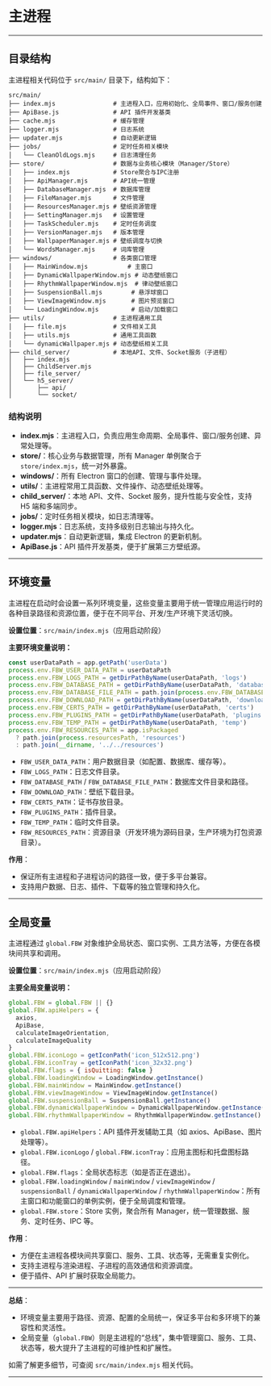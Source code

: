 # 主进程

---

## 目录结构

主进程相关代码位于 `src/main/` 目录下，结构如下：

```
src/main/
├── index.mjs                # 主进程入口，应用初始化、全局事件、窗口/服务创建
├── ApiBase.js               # API 插件开发基类
├── cache.mjs                # 缓存管理
├── logger.mjs               # 日志系统
├── updater.mjs              # 自动更新逻辑
├── jobs/                    # 定时任务相关模块
│   └── CleanOldLogs.mjs     # 日志清理任务
├── store/                   # 数据与业务核心模块（Manager/Store）
│   ├── index.mjs            # Store聚合与IPC注册
│   ├── ApiManager.mjs       # API统一管理
│   ├── DatabaseManager.mjs  # 数据库管理
│   ├── FileManager.mjs      # 文件管理
│   ├── ResourcesManager.mjs # 壁纸资源管理
│   ├── SettingManager.mjs   # 设置管理
│   ├── TaskScheduler.mjs    # 定时任务调度
│   ├── VersionManager.mjs   # 版本管理
│   ├── WallpaperManager.mjs # 壁纸调度与切换
│   └── WordsManager.mjs     # 词库管理
├── windows/                 # 各类窗口管理
│   ├── MainWindow.mjs           # 主窗口
│   ├── DynamicWallpaperWindow.mjs # 动态壁纸窗口
│   ├── RhythmWallpaperWindow.mjs  # 律动壁纸窗口
│   ├── SuspensionBall.mjs        # 悬浮球窗口
│   ├── ViewImageWindow.mjs       # 图片预览窗口
│   └── LoadingWindow.mjs         # 启动/加载窗口
├── utils/                   # 主进程通用工具
│   ├── file.mjs             # 文件相关工具
│   ├── utils.mjs            # 通用工具函数
│   └── dynamicWallpaper.mjs # 动态壁纸相关工具
├── child_server/            # 本地API、文件、Socket服务（子进程）
│   ├── index.mjs
│   ├── ChildServer.mjs
│   ├── file_server/
│   └── h5_server/
│       ├── api/
│       └── socket/
```

### 结构说明

- **index.mjs**：主进程入口，负责应用生命周期、全局事件、窗口/服务创建、异常处理等。
- **store/**：核心业务与数据管理，所有 Manager 单例聚合于 `store/index.mjs`，统一对外暴露。
- **windows/**：所有 Electron 窗口的创建、管理与事件处理。
- **utils/**：主进程常用工具函数、文件操作、动态壁纸处理等。
- **child_server/**：本地 API、文件、Socket 服务，提升性能与安全性，支持 H5 端和多端同步。
- **jobs/**：定时任务相关模块，如日志清理等。
- **logger.mjs**：日志系统，支持多级别日志输出与持久化。
- **updater.mjs**：自动更新逻辑，集成 Electron 的更新机制。
- **ApiBase.js**：API 插件开发基类，便于扩展第三方壁纸源。

---

## 环境变量

主进程在启动时会设置一系列环境变量，这些变量主要用于统一管理应用运行时的各种目录路径和资源位置，便于在不同平台、开发/生产环境下灵活切换。

**设置位置**：`src/main/index.mjs`（应用启动阶段）

**主要环境变量说明：**

```js
const userDataPath = app.getPath('userData')
process.env.FBW_USER_DATA_PATH = userDataPath
process.env.FBW_LOGS_PATH = getDirPathByName(userDataPath, 'logs')
process.env.FBW_DATABASE_PATH = getDirPathByName(userDataPath, 'database')
process.env.FBW_DATABASE_FILE_PATH = path.join(process.env.FBW_DATABASE_PATH, 'fbw.db')
process.env.FBW_DOWNLOAD_PATH = getDirPathByName(userDataPath, 'download')
process.env.FBW_CERTS_PATH = getDirPathByName(userDataPath, 'certs')
process.env.FBW_PLUGINS_PATH = getDirPathByName(userDataPath, 'plugins')
process.env.FBW_TEMP_PATH = getDirPathByName(userDataPath, 'temp')
process.env.FBW_RESOURCES_PATH = app.isPackaged
  ? path.join(process.resourcesPath, 'resources')
  : path.join(__dirname, '../../resources')
```

- `FBW_USER_DATA_PATH`：用户数据目录（如配置、数据库、缓存等）。
- `FBW_LOGS_PATH`：日志文件目录。
- `FBW_DATABASE_PATH` / `FBW_DATABASE_FILE_PATH`：数据库文件目录和路径。
- `FBW_DOWNLOAD_PATH`：壁纸下载目录。
- `FBW_CERTS_PATH`：证书存放目录。
- `FBW_PLUGINS_PATH`：插件目录。
- `FBW_TEMP_PATH`：临时文件目录。
- `FBW_RESOURCES_PATH`：资源目录（开发环境为源码目录，生产环境为打包资源目录）。

**作用**：

- 保证所有主进程和子进程访问的路径一致，便于多平台兼容。
- 支持用户数据、日志、插件、下载等的独立管理和持久化。

---

## 全局变量

主进程通过 `global.FBW` 对象维护全局状态、窗口实例、工具方法等，方便在各模块间共享和调用。

**设置位置**：`src/main/index.mjs`（应用启动阶段）

**主要全局变量说明：**

```js
global.FBW = global.FBW || {}
global.FBW.apiHelpers = {
  axios,
  ApiBase,
  calculateImageOrientation,
  calculateImageQuality
}
global.FBW.iconLogo = getIconPath('icon_512x512.png')
global.FBW.iconTray = getIconPath('icon_32x32.png')
global.FBW.flags = { isQuitting: false }
global.FBW.loadingWindow = LoadingWindow.getInstance()
global.FBW.mainWindow = MainWindow.getInstance()
global.FBW.viewImageWindow = ViewImageWindow.getInstance()
global.FBW.suspensionBall = SuspensionBall.getInstance()
global.FBW.dynamicWallpaperWindow = DynamicWallpaperWindow.getInstance()
global.FBW.rhythmWallpaperWindow = RhythmWallpaperWindow.getInstance()
```

- `global.FBW.apiHelpers`：API 插件开发辅助工具（如 axios、ApiBase、图片处理等）。
- `global.FBW.iconLogo` / `global.FBW.iconTray`：应用主图标和托盘图标路径。
- `global.FBW.flags`：全局状态标志（如是否正在退出）。
- `global.FBW.loadingWindow` / `mainWindow` / `viewImageWindow` / `suspensionBall` / `dynamicWallpaperWindow` / `rhythmWallpaperWindow`：所有主窗口和功能窗口的单例实例，便于全局调度和管理。
- `global.FBW.store`：Store 实例，聚合所有 Manager，统一管理数据、服务、定时任务、IPC 等。

**作用**：

- 方便在主进程各模块间共享窗口、服务、工具、状态等，无需重复实例化。
- 支持主进程与渲染进程、子进程的高效通信和资源调度。
- 便于插件、API 扩展时获取全局能力。

---

**总结**：

- 环境变量主要用于路径、资源、配置的全局统一，保证多平台和多环境下的兼容性和灵活性。
- 全局变量（`global.FBW`）则是主进程的“总线”，集中管理窗口、服务、工具、状态等，极大提升了主进程的可维护性和扩展性。

如需了解更多细节，可查阅 `src/main/index.mjs` 相关代码。

---
